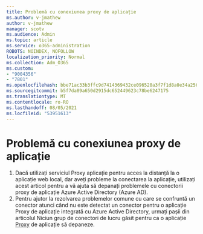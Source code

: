 ```yaml
---
title: Problemă cu conexiunea proxy de aplicație
ms.author: v-jmathew
author: v-jmathew
manager: scotv
ms.audience: Admin
ms.topic: article
ms.service: o365-administration
ROBOTS: NOINDEX, NOFOLLOW
localization_priority: Normal
ms.collection: Adm_O365
ms.custom:
- "9004356"
- "7801"
ms.openlocfilehash: bbe71ac33b3ffc9d7414369432ce096520a3f7f1d8a0e34a256df2db7765d583
ms.sourcegitcommit: b5f7da89a650d2915dc652449623c78be6247175
ms.translationtype: MT
ms.contentlocale: ro-RO
ms.lasthandoff: 08/05/2021
ms.locfileid: "53951613"
---
```

# <a name="app-proxy-connection-issue"></a>Problemă cu conexiunea proxy de aplicație

1. Dacă utilizați serviciul Proxy aplicație pentru acces la distanță la o aplicație web local, dar aveți [](https://docs.microsoft.com/azure/active-directory/manage-apps/application-proxy-debug-connectors) probleme la conectarea la aplicație, utilizați acest articol pentru a vă ajuta să depanați problemele cu conectorii proxy de aplicație Azure Active Directory (Azure AD).
2. Pentru ajutor la rezolvarea problemelor comune cu care se confruntă un conector atunci când nu este detectat un conector pentru o aplicație Proxy de aplicație integrată cu Azure Active Directory, urmați pașii din articolul Niciun grup de conectori de lucru găsit pentru ca o aplicație [Proxy](https://docs.microsoft.com/azure/active-directory/application-proxy-connectivity-no-working-connector) de aplicație să depaneze.
